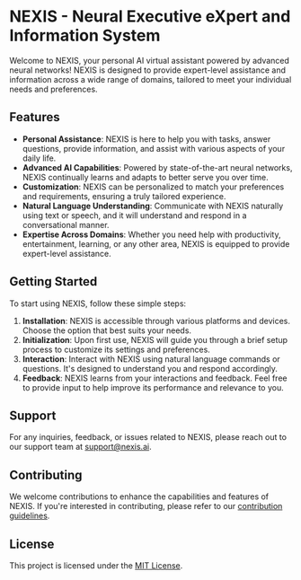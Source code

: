 # NEXIS - Neural Executive eXpert and Information System

Welcome to NEXIS, your personal AI virtual assistant powered by advanced neural networks! NEXIS is designed to provide expert-level assistance and information across a wide range of domains, tailored to meet your individual needs and preferences.

## Features

- **Personal Assistance**: NEXIS is here to help you with tasks, answer questions, provide information, and assist with various aspects of your daily life.
- **Advanced AI Capabilities**: Powered by state-of-the-art neural networks, NEXIS continually learns and adapts to better serve you over time.
- **Customization**: NEXIS can be personalized to match your preferences and requirements, ensuring a truly tailored experience.
- **Natural Language Understanding**: Communicate with NEXIS naturally using text or speech, and it will understand and respond in a conversational manner.
- **Expertise Across Domains**: Whether you need help with productivity, entertainment, learning, or any other area, NEXIS is equipped to provide expert-level assistance.

## Getting Started

To start using NEXIS, follow these simple steps:

1. **Installation**: NEXIS is accessible through various platforms and devices. Choose the option that best suits your needs.
2. **Initialization**: Upon first use, NEXIS will guide you through a brief setup process to customize its settings and preferences.
3. **Interaction**: Interact with NEXIS using natural language commands or questions. It's designed to understand you and respond accordingly.
4. **Feedback**: NEXIS learns from your interactions and feedback. Feel free to provide input to help improve its performance and relevance to you.

## Support

For any inquiries, feedback, or issues related to NEXIS, please reach out to our support team at [support@nexis.ai](mailto:support@nexis.ai).

## Contributing

We welcome contributions to enhance the capabilities and features of NEXIS. If you're interested in contributing, please refer to our [contribution guidelines](CONTRIBUTING.md).

## License

This project is licensed under the [MIT License](LICENSE).

